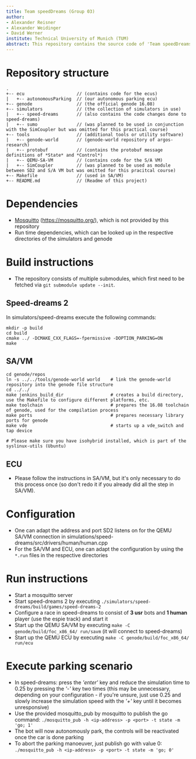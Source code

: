 ```yaml
---
title: Team speedDreams (Group 03)
author:
- Alexander Reisner
- Alexander Weidinger
- David Werner
institute: Technical University of Munich (TUM)
abstract: This repository contains the source code of 'Team speedDreams', which implements an autonomous parking scenario for the lil4 practical course.
---
```


# Repository structure
```
.
+-- ecu                    // (contains code for the ecus)
|   +-- autonomousParking  // (our autonomous parking ecu)
+-- genode                 // (the official genode 16.08)
+-- simulators             // (the collection of simulators in use)
|   +-- speed-dreams       // (also contains the code changes done to speed-dreams)
|   +-- sumo               // (was planned to be used in conjunction with the SimCoupler but was omitted for this practical course)
+-- tools                  // (additional tools or utility software)
|   +-- genode-world       // (genode-world repository of argos-research)
|   +-- protobuf           // (contains the protobuf message definitions of *State* and *Control*)
|   +-- QEMU-SA-VM         // (contains code for the S/A VM)
|   +-- SimCoupler         // (was planned to be used as module between SD2 and S/A VM but was omitted for this pracitcal course)
+-- Makefile               // (used in SA/VM)
+-- README.md              // (Readme of this project)
```

# Dependencies
- [Mosquitto](https://mosquitto.org/) (https://mosquitto.org/), which is not provided by this repository
- Run time dependencies, which can be looked up in the respective directories of the simulators and genode

# Build instructions
- The repository consists of multiple submodules, which first need to be fetched via `git submodule update --init`.

## Speed-dreams 2
In simulators/speed-dreams execute the following commands:
```
mkdir -p build
cd build
cmake ../ -DCMAKE_CXX_FLAGS=-fpermissive -DOPTION_PARKING=ON
make
```

## SA/VM
```
cd genode/repos
ln -s ../../tools/genode-world world    # link the genode-world repository into the genode file structure
cd ../../
make jenkins_build_dir                  # creates a build directory, use the Makefile to configure different platforms, etc.
make toolchain                          # prepares the 16.08 toolchain of genode, used for the compilation process
make ports                              # prepares necessary library ports for genode
make vde                                # starts up a vde_switch and tap device

# Please make sure you have isohybrid installed, which is part of the syslinux-utils (Ubuntu)
```

## ECU
- Please follow the instructions in SA/VM, but it's only necessary to do this process once (so don't redo it if you already did all the step in SA/VM).

# Configuration
- One can adapt the address and port SD2 listens on for the QEMU SA/VM connection in simulations/speed-dreams/src/drivers/human/human.cpp
- For the SA/VM and ECU, one can adapt the configuration by using the `*.run` files in the respective directories

# Run instructions
- Start a mosquitto server
- Start speed-dreams 2 by executing `./simulators/speed-dreams/build/games/speed-dreams-2`
- Configure a race in speed-dreams to consist of **3 usr** bots and **1 human** player (use the espie track) and start it
- Start up the QEMU SA/VM by executing `make -C genode/build/foc_x86_64/ run/savm` (it will connect to speed-dreams)
- Start up the QEMU ECU by executing `make -C genode/build/foc_x86_64/ run/ecu`

# Execute parking scenario
- In speed-dreams: press the *'enter'* key and reduce the simulation time to 0.25 by pressing the *'-'* key two times (this may be unnecessary, depending on your configuration - if you're unsure, just use 0.25 and slowly increase the simulation speed with the *'+'* key until it becomes unresponsive)
- Use the provided mosquitto_pub by mosquitto to publish the go command: `./mosquitto_pub -h <ip-address> -p <port> -t state -m 'go; 1'`
- The bot will now autonomously park, the controls will be reactivated once the car is done parking
- To abort the parking manoeuver, just publish go with value 0: `./mosquitto_pub -h <ip-address> -p <port> -t state -m 'go; 0'`
